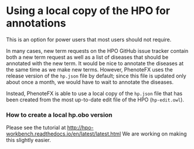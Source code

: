 # Using a local copy of the HPO for annotations


This is an option for power users that most users should not require.

In many cases, new term requests on the HPO GitHub issue tracker contain both a new term request
as well as a list of diseases that should be annotated with the new term. It would be nice to
annotate the diseases at the same time as we make new terms. However, PhenoteFX uses the release
version of the ``hp.json`` file by default; since this file is updated only about once a month,
we would have to wait to annotate the diseases.

Instead, PhenoteFX is able to use a local copy of the ``hp.json`` file that has been created from the
most up-to-date edit file of the HPO (``hp-edit.owl``).

### How to create a local hp.obo version


Please see the tutorial at http://hpo-workbench.readthedocs.io/en/latest/latest.html
We are working on making this slightly easier.


